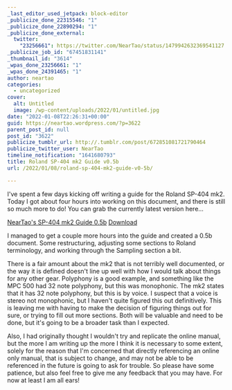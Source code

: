 ```yaml
---
_last_editor_used_jetpack: block-editor
_publicize_done_22315546: "1"
_publicize_done_22890294: "1"
_publicize_done_external:
  twitter:
    "23256661": https://twitter.com/NearTao/status/1479942632369541127
_publicize_job_id: "67451831141"
_thumbnail_id: "3614"
_wpas_done_23256661: "1"
_wpas_done_24391465: "1"
author: neartao
categories:
  - uncategorized
cover:
  alt: Untitled
  image: /wp-content/uploads/2022/01/untitled.jpg
date: "2022-01-08T22:26:31+00:00"
guid: https://neartao.wordpress.com/?p=3622
parent_post_id: null
post_id: "3622"
publicize_tumblr_url: http://.tumblr.com/post/672851081721790464
publicize_twitter_user: NearTao
timeline_notification: "1641680793"
title: Roland SP-404 mk2 Guide v0.5b
url: /2022/01/08/roland-sp-404-mk2-guide-v0-5b/

---
```

I've spent a few days kicking off writing a guide for the Roland SP-404 mk2. Today I got about four hours into working on this document, and there is still so much more to do! You can grab the currently latest version here...

[NearTao's SP-404 mk2 Guide 0.5b](/wp-content/uploads/2022/01/neartaos-sp-404-mk2-guide-0.5b.pdf) [Download](/wp-content/uploads/2022/01/neartaos-sp-404-mk2-guide-0.5b.pdf)

I managed to get a couple more hours into the guide and created a 0.5b document. Some restructuring, adjusting some sections to Roland terminology, and working through the Sampling section a bit.

There is a fair amount about the mk2 that is not terribly well documented, or the way it is defined doesn't line up well with how I would talk about things for any other gear. Polyphony is a good example, and something like the MPC 500 had 32 note polyphony, but this was monophonic. The mk2 states that it has 32 note polyphony, but this is by voice. I suspect that a voice is stereo not monophonic, but I haven't quite figured this out definitively. This is leaving me with having to make the decision of figuring things out for sure, or trying to fill out more sections. Both will be valuable and need to be done, but it's going to be a broader task than I expected.

Also, I had originally thought I wouldn't try and replicate the online manual, but the more I am writing up the more I think it is necessary to some extent, solely for the reason that I'm concerned that directly referencing an online only manual, that is subject to change, and may not be able to be referenced in the future is going to ask for trouble. So please have some patience, but also feel free to give me any feedback that you may have. For now at least I am all ears!
